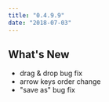 ```yaml
---
title: "0.4.9.9"
date: "2018-07-03"
---
```


## What's New

- drag & drop bug fix
- arrow keys order change
- "save as" bug fix